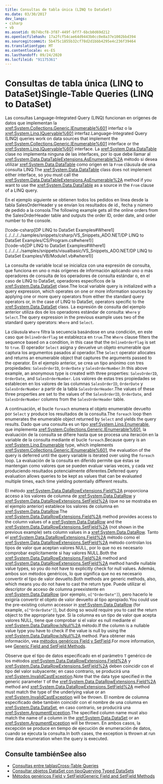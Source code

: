 ```yaml
---
title: Consultas de tabla única (LINQ to DataSet)
ms.date: 03/30/2017
dev_langs:
- csharp
- vb
ms.assetid: 0b74bcf8-3f87-449f-bff7-6bcb0d69d212
ms.openlocfilehash: 17a2fcf54cae64d9443b0cc0e8a37e1002bbd394
ms.sourcegitcommit: 5b475c1855b32cf78d2d1bbb4295e4c236f39464
ms.translationtype: MT
ms.contentlocale: es-ES
ms.lasthandoff: 09/24/2020
ms.locfileid: "91175361"
---
```

# <a name="single-table-queries-linq-to-dataset"></a><span data-ttu-id="435fe-102">Consultas de tabla única (LINQ to DataSet)</span><span class="sxs-lookup"><span data-stu-id="435fe-102">Single-Table Queries (LINQ to DataSet)</span></span>

<span data-ttu-id="435fe-103">Las consultas Language-Integrated Query (LINQ) funcionan en orígenes de datos que implementan la <xref:System.Collections.Generic.IEnumerable%601> interfaz o la <xref:System.Linq.IQueryable%601> interfaz.</span><span class="sxs-lookup"><span data-stu-id="435fe-103">Language-Integrated Query (LINQ) queries work on data sources that implement the <xref:System.Collections.Generic.IEnumerable%601> interface or the <xref:System.Linq.IQueryable%601> interface.</span></span> <span data-ttu-id="435fe-104">La <xref:System.Data.DataTable> clase no implementa ninguna de las interfaces, por lo que debe llamar al <xref:System.Data.DataTableExtensions.AsEnumerable%2A> método si desea utilizar <xref:System.Data.DataTable> como origen en la `From` cláusula de una consulta LINQ.</span><span class="sxs-lookup"><span data-stu-id="435fe-104">The <xref:System.Data.DataTable> class does not implement either interface, so you must call the <xref:System.Data.DataTableExtensions.AsEnumerable%2A> method if you want to use the <xref:System.Data.DataTable> as a source in the `From` clause of a LINQ query.</span></span>  
  
 <span data-ttu-id="435fe-105">En el ejemplo siguiente se obtienen todos los pedidos en línea desde la tabla SalesOrderHeader y se envían los resultados de id., fecha y número de pedido a la consola.</span><span class="sxs-lookup"><span data-stu-id="435fe-105">The following example gets all the online orders from the SalesOrderHeader table and outputs the order ID, order date, and order number to the console.</span></span>  
  
 [!code-csharp[DP LINQ to DataSet Examples#Where1](../../../../samples/snippets/csharp/VS_Snippets_ADO.NET/DP LINQ to DataSet Examples/CS/Program.cs#where1)]  
 [!code-vb[DP LINQ to DataSet Examples#Where1](../../../../samples/snippets/visualbasic/VS_Snippets_ADO.NET/DP LINQ to DataSet Examples/VB/Module1.vb#where1)]
  
 <span data-ttu-id="435fe-106">La consulta de variable local se inicializa con una expresión de consulta, que funciona en uno o más orígenes de información aplicando uno o más operadores de consulta de los operadores de consulta estándar o, en el caso de LINQ to DataSet, operadores específicos de la <xref:System.Data.DataSet> clase.</span><span class="sxs-lookup"><span data-stu-id="435fe-106">The local variable query is initialized with a query expression, which operates on one or more information sources by applying one or more query operators from either the standard query operators or, in the case of LINQ to DataSet, operators specific to the <xref:System.Data.DataSet> class.</span></span> <span data-ttu-id="435fe-107">La expresión de consulta del ejemplo anterior utiliza dos de los operadores estándar de consulta: `Where` y `Select`.</span><span class="sxs-lookup"><span data-stu-id="435fe-107">The query expression in the previous example uses two of the standard query operators: `Where` and `Select`.</span></span>  
  
 <span data-ttu-id="435fe-108">La cláusula `Where` filtra la secuencia basándose en una condición, en este caso que `OnlineOrderFlag` se establezca en `true`.</span><span class="sxs-lookup"><span data-stu-id="435fe-108">The `Where` clause filters the sequence based on a condition, in this case that the `OnlineOrderFlag` is set to `true`.</span></span> <span data-ttu-id="435fe-109">El operador `Select` asigna y devuelve un objeto enumerable que captura los argumentos pasados al operador.</span><span class="sxs-lookup"><span data-stu-id="435fe-109">The `Select` operator allocates and returns an enumerable object that captures the arguments passed to the operator.</span></span> <span data-ttu-id="435fe-110">En el ejemplo anterior, se crea un tipo anónimo con tres propiedades: `SalesOrderID`, `OrderDate` y `SalesOrderNumber`.</span><span class="sxs-lookup"><span data-stu-id="435fe-110">In this above example, an anonymous type is created with three properties: `SalesOrderID`, `OrderDate`, and `SalesOrderNumber`.</span></span> <span data-ttu-id="435fe-111">Los valores de estas tres propiedades se establecen en los valores de las columnas `SalesOrderID`, `OrderDate` y `SalesOrderNumber` a partir de la tabla `SalesOrderHeader`.</span><span class="sxs-lookup"><span data-stu-id="435fe-111">The values of these three properties are set to the values of the `SalesOrderID`, `OrderDate`, and `SalesOrderNumber` columns from the `SalesOrderHeader` table.</span></span>  
  
 <span data-ttu-id="435fe-112">A continuación, el bucle `foreach` enumera el objeto enumerable devuelto por `Select` y produce los resultados de la consulta.</span><span class="sxs-lookup"><span data-stu-id="435fe-112">The `foreach` loop then enumerates the enumerable object returned by `Select` and yields the query results.</span></span> <span data-ttu-id="435fe-113">Dado que una consulta es un tipo <xref:System.Linq.Enumerable>, que implementa <xref:System.Collections.Generic.IEnumerable%601>, la evaluación de la consulta se difiere hasta que se procesa una iteración en la variable de la consulta mediante el bucle `foreach`.</span><span class="sxs-lookup"><span data-stu-id="435fe-113">Because query is an <xref:System.Linq.Enumerable> type, which implements <xref:System.Collections.Generic.IEnumerable%601>, the evaluation of the query is deferred until the query variable is iterated over using the `foreach` loop.</span></span> <span data-ttu-id="435fe-114">La evaluación de la consulta en diferido permite que éstas se mantengan como valores que se pueden evaluar varias veces, y cada vez produciendo resultados potencialmente diferentes.</span><span class="sxs-lookup"><span data-stu-id="435fe-114">Deferred query evaluation allows queries to be kept as values that can be evaluated multiple times, each time yielding potentially different results.</span></span>  
  
 <span data-ttu-id="435fe-115">El método <xref:System.Data.DataRowExtensions.Field%2A> proporciona acceso a los valores de columna de <xref:System.Data.DataRow> y <xref:System.Data.DataRowExtensions.SetField%2A> (que no se mostraba en el ejemplo anterior) establece los valores de columna en <xref:System.Data.DataRow>.</span><span class="sxs-lookup"><span data-stu-id="435fe-115">The <xref:System.Data.DataRowExtensions.Field%2A> method provides access to the column values of a <xref:System.Data.DataRow> and the <xref:System.Data.DataRowExtensions.SetField%2A> (not shown in the previous example) sets column values in a <xref:System.Data.DataRow>.</span></span> <span data-ttu-id="435fe-116">Tanto el <xref:System.Data.DataRowExtensions.Field%2A> método como el <xref:System.Data.DataRowExtensions.SetField%2A> método controlan los tipos de valor que aceptan valores NULL, por lo que no es necesario comprobar explícitamente si hay valores NULL.</span><span class="sxs-lookup"><span data-stu-id="435fe-116">Both the <xref:System.Data.DataRowExtensions.Field%2A> method and <xref:System.Data.DataRowExtensions.SetField%2A> method handle nullable value types, so you do not have to explicitly check for null values.</span></span> <span data-ttu-id="435fe-117">Además, ambos son métodos genéricos, lo que significa que no es necesario convertir el tipo de valor devuelto.</span><span class="sxs-lookup"><span data-stu-id="435fe-117">Both methods are generic methods, also, which means you do not have to cast the return type.</span></span> <span data-ttu-id="435fe-118">Puede utilizar el descriptor de acceso de columna preexistente en <xref:System.Data.DataRow> (por ejemplo, `o["OrderDate"]`), pero hacerlo le exigiría convertir el objeto de valor devuelto al tipo apropiado.</span><span class="sxs-lookup"><span data-stu-id="435fe-118">You could use the pre-existing column accessor in <xref:System.Data.DataRow> (for example, `o["OrderDate"]`), but doing so would require you to cast the return object to the appropriate type.</span></span>  <span data-ttu-id="435fe-119">Si la columna es un tipo de valor que acepta valores NULL, tiene que comprobar si el valor es null mediante el <xref:System.Data.DataRow.IsNull%2A> método.</span><span class="sxs-lookup"><span data-stu-id="435fe-119">If the column is a nullable value type you have to check if the value is null by using the <xref:System.Data.DataRow.IsNull%2A> method.</span></span> <span data-ttu-id="435fe-120">Para obtener más información, vea [métodos genéricos Field y SetField](generic-field-and-setfield-methods-linq-to-dataset.md).</span><span class="sxs-lookup"><span data-stu-id="435fe-120">For more information, see [Generic Field and SetField Methods](generic-field-and-setfield-methods-linq-to-dataset.md).</span></span>  
  
 <span data-ttu-id="435fe-121">Observe que el tipo de datos especificado en el parámetro `T` genérico de los métodos <xref:System.Data.DataRowExtensions.Field%2A> y <xref:System.Data.DataRowExtensions.SetField%2A> deben coincidir con el tipo del valor subyacente; en caso contrario, se producirá una <xref:System.InvalidCastException>.</span><span class="sxs-lookup"><span data-stu-id="435fe-121">Note that the data type specified in the generic parameter `T` of the <xref:System.Data.DataRowExtensions.Field%2A> method and <xref:System.Data.DataRowExtensions.SetField%2A> method must match the type of the underlying value or an <xref:System.InvalidCastException> will be thrown.</span></span> <span data-ttu-id="435fe-122">El nombre de columna especificado debe también coincidir con el nombre de una columna en <xref:System.Data.DataSet>, en caso contrario, se producirá una <xref:System.ArgumentException>.</span><span class="sxs-lookup"><span data-stu-id="435fe-122">The specified column name must also match the name of a column in the <xref:System.Data.DataSet> or an <xref:System.ArgumentException> will be thrown.</span></span> <span data-ttu-id="435fe-123">En ambos casos, la excepción se produce en tiempo de ejecución de enumeración de datos, cuando se ejecuta la consulta.</span><span class="sxs-lookup"><span data-stu-id="435fe-123">In both cases, the exception is thrown at run time data enumeration when the query is executed.</span></span>  
  
## <a name="see-also"></a><span data-ttu-id="435fe-124">Consulte también</span><span class="sxs-lookup"><span data-stu-id="435fe-124">See also</span></span>

- [<span data-ttu-id="435fe-125">Consultas entre tablas</span><span class="sxs-lookup"><span data-stu-id="435fe-125">Cross-Table Queries</span></span>](cross-table-queries-linq-to-dataset.md)
- [<span data-ttu-id="435fe-126">Consultar objetos DataSet con tipo</span><span class="sxs-lookup"><span data-stu-id="435fe-126">Querying Typed DataSets</span></span>](querying-typed-datasets.md)
- [<span data-ttu-id="435fe-127">Métodos genéricos Field y SetField</span><span class="sxs-lookup"><span data-stu-id="435fe-127">Generic Field and SetField Methods</span></span>](generic-field-and-setfield-methods-linq-to-dataset.md)
